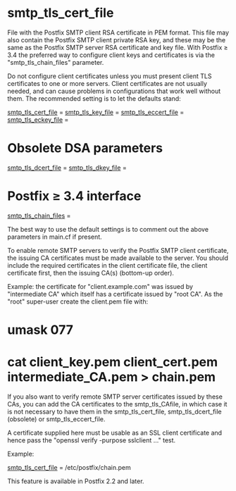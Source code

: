 # smtp_tls_cert_file 

 File with the Postfix SMTP client RSA certificate in PEM format.
This file may also contain the Postfix SMTP client private RSA key, and
these may be the same as the Postfix SMTP server RSA certificate and key
file.  With Postfix &ge; 3.4 the preferred way to configure client keys
and certificates is via the "smtp_tls_chain_files" parameter. 

 Do not configure client certificates unless you must present
client TLS certificates to one or more servers. Client certificates are
not usually needed, and can cause problems in configurations that work
well without them. The recommended setting is to let the defaults stand: 



<a href="postconf.5.html#smtp_tls_cert_file">smtp_tls_cert_file</a> =
<a href="postconf.5.html#smtp_tls_key_file">smtp_tls_key_file</a> =
<a href="postconf.5.html#smtp_tls_eccert_file">smtp_tls_eccert_file</a> =
<a href="postconf.5.html#smtp_tls_eckey_file">smtp_tls_eckey_file</a> =
# Obsolete DSA parameters
<a href="postconf.5.html#smtp_tls_dcert_file">smtp_tls_dcert_file</a> =
<a href="postconf.5.html#smtp_tls_dkey_file">smtp_tls_dkey_file</a> =
# Postfix &ge; 3.4 interface
<a href="postconf.5.html#smtp_tls_chain_files">smtp_tls_chain_files</a> =



 The best way to use the default settings is to comment out the above
parameters in main.cf if present. 

 To enable remote SMTP servers to verify the Postfix SMTP client
certificate, the issuing CA certificates must be made available to the
server. You should include the required certificates in the client
certificate file, the client certificate first, then the issuing
CA(s) (bottom-up order). 

 Example: the certificate for "client.example.com" was issued by
"intermediate CA" which itself has a certificate issued by "root CA".
As the "root" super-user create the client.pem file with: 



# <b>umask 077</b>
# <b>cat client_key.pem client_cert.pem intermediate_CA.pem &gt; chain.pem </b>



 If you also want to verify remote SMTP server certificates issued by
these CAs, you can add the CA certificates to the smtp_tls_CAfile, in
which case it is not necessary to have them in the smtp_tls_cert_file,
smtp_tls_dcert_file (obsolete) or smtp_tls_eccert_file. 

 A certificate supplied here must be usable as an SSL client certificate
and hence pass the "openssl verify -purpose sslclient ..." test. 

 Example: 


<a href="postconf.5.html#smtp_tls_cert_file">smtp_tls_cert_file</a> = /etc/postfix/chain.pem


 This feature is available in Postfix 2.2 and later.  


